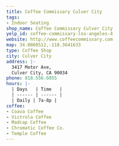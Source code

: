 ```yaml
---
title: Coffee Commissary Culver City
tags:
- Indoor Seating
shop_name: Coffee Commissary Culver City
yelp_id: coffee-commissary-los-angeles-4
website: http://www.coffeecommissary.com
map: 34.0860512,-118.3641633
type: Coffee Shop
city: Culver City
address: |-
  3417 Motor Ave,
  Culver City, CA 90034
phone: 818.556.6055
hours: |-
  | Days   | Time   |
  | ------ | ------ |
  | Daily | 7a-8p |
coffee:
- Coava Coffee
- Victrola Coffee
- Madcap Coffee
- Chromatic Coffee Co.
- Temple Coffee
---
```


